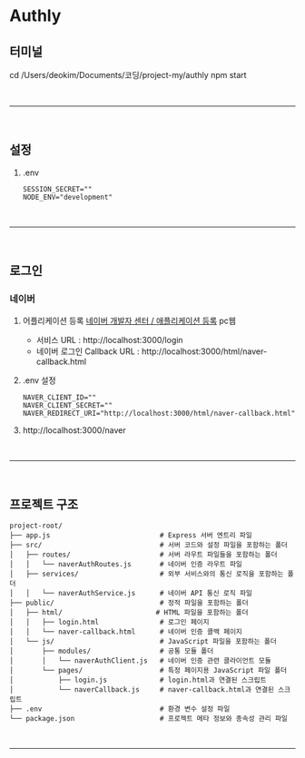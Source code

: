 # Authly

## 터미널

cd /Users/deokim/Documents/코딩/project-my/authly
npm start

<br>

---

<br>

## 설정

1. .env
    ```
    SESSION_SECRET=""
    NODE_ENV="development"
    ```

<br>

---

<br>

## 로그인

### 네이버

1.  어플리케이션 등록
    [네이버 개발자 센터 / 애플리케이션 등록](https://developers.naver.com/apps/#/register)
    pc웹

    -   서비스 URL : http://localhost:3000/login
    -   네이버 로그인 Callback URL : http://localhost:3000/html/naver-callback.html

2.  .env 설정

    ```
    NAVER_CLIENT_ID=""
    NAVER_CLIENT_SECRET=""
    NAVER_REDIRECT_URI="http://localhost:3000/html/naver-callback.html"

    ```

3.  http://localhost:3000/naver

<br>

---

<br>

## 프로젝트 구조

```
project-root/
├── app.js                           # Express 서버 엔트리 파일
├── src/                             # 서버 코드와 설정 파일을 포함하는 폴더
│   ├── routes/                      # 서버 라우트 파일들을 포함하는 폴더
│   │   └── naverAuthRoutes.js       # 네이버 인증 라우트 파일
│   ├── services/                    # 외부 서비스와의 통신 로직을 포함하는 폴더
│   │   └── naverAuthService.js      # 네이버 API 통신 로직 파일
├── public/                          # 정적 파일을 포함하는 폴더
│   ├── html/                       # HTML 파일을 포함하는 폴더
│   │   ├── login.html               # 로그인 페이지
│   │   └── naver-callback.html      # 네이버 인증 콜백 페이지
│   └── js/                          # JavaScript 파일을 포함하는 폴더
│       ├── modules/                 # 공통 모듈 폴더
│       │   └── naverAuthClient.js   # 네이버 인증 관련 클라이언트 모듈
│       └── pages/                   # 특정 페이지용 JavaScript 파일 폴더
│           ├── login.js             # login.html과 연결된 스크립트
│           └── naverCallback.js     # naver-callback.html과 연결된 스크립트
├── .env                             # 환경 변수 설정 파일
└── package.json                     # 프로젝트 메타 정보와 종속성 관리 파일

```

<br>

---

<br>
